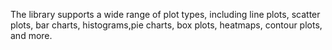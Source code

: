 The library supports a wide range of plot types, including line plots, scatter plots, bar charts, histograms,pie charts, box plots, heatmaps, contour plots, and more.
